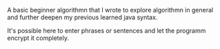 A basic beginner algorithmn that I wrote to explore algorithmn in general and further deepen my previous learned java syntax.

It's possible here to enter phrases or sentences and let the programm encrypt it completely. 
